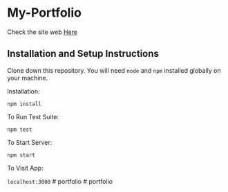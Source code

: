 # My-Portfolio

Check the site web [Here](https://marcyannick.com)

## Installation and Setup Instructions

Clone down this repository. You will need `node` and `npm` installed globally on your machine.  

Installation:

`npm install`  

To Run Test Suite:  

`npm test`  

To Start Server:

`npm start`  

To Visit App:

`localhost:3000`
#   p o r t f o l i o  
 #   p o r t f o l i o  
 